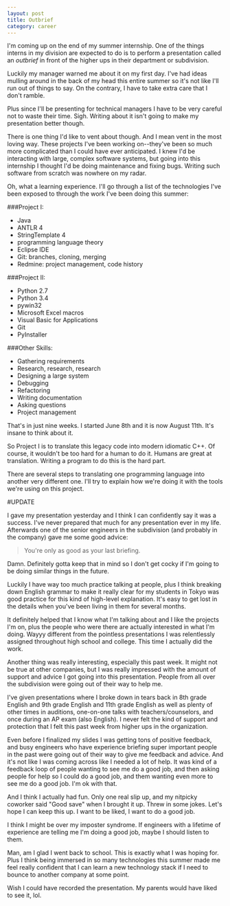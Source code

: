 ```yaml
---
layout: post
title: Outbrief
category: career
---
```


I'm coming up on the end of my summer internship. One of the things interns in my division are expected to do is to perform a presentation called an *outbrief* in front of the higher ups in their department or subdivision.

Luckily my manager warned me about it on my first day. I've had ideas mulling around in the back of my head this entire summer so it's not like I'll run out of things to say. On the contrary, I have to take extra care that I don't ramble.

Plus since I'll be presenting for technical managers I have to be very careful not to waste their time. Sigh. Writing about it isn't going to make my presentation better though.

There is one thing I'd like to vent about though. And I mean vent in the most loving way. These projects I've been working on--they've been so much more complicated than I could have ever anticipated. I knew I'd be interacting with large, complex software systems, but going into this internship I thought I'd be doing maintenance and fixing bugs. Writing such software from scratch was nowhere on my radar.

Oh, what a learning experience. I'll go through a list of the technologies I've been exposed to through the work I've been doing this summer:

###Project I:

- Java
- ANTLR 4
- StringTemplate 4
- programming language theory
- Eclipse IDE
- Git: branches, cloning, merging
- Redmine: project management, code history

###Project II:

- Python 2.7
- Python 3.4
- pywin32
- Microsoft Excel macros
- Visual Basic for Applications
- Git
- PyInstaller

###Other Skills:

- Gathering requirements
- Research, research, research
- Designing a large system
- Debugging
- Refactoring
- Writing documentation
- Asking questions
- Project management

That's in just nine weeks. I started June 8th and it is now August 11th. It's insane to think about it.

So Project I is to translate this legacy code into modern idiomatic C++. Of course, it wouldn't be too hard for a human to do it. Humans are great at translation. Writing a program to do this is the hard part.

There are several steps to translating one programming language into another very different one. I'll try to explain how we're doing it with the tools we're using on this project.


#UPDATE

I gave my presentation yesterday and I think I can confidently say it was a success. I've never prepared that much for any presentation ever in my life. Afterwards one of the senior engineers in the subdivision (and probably in the company) gave me some good advice:

>You're only as good as your last briefing.

Damn. Definitely gotta keep that in mind so I don't get cocky if I'm going to be doing similar things in the future.

Luckily I have way too much practice talking at people, plus I think breaking down English grammar to make it really clear for my students in Tokyo was good practice for this kind of high-level explanation. It's easy to get lost in the details when you've been living in them for several months.

It definitely helped that I know what I'm talking about and I like the projects I'm on, plus the people who were there are actually interested in what I'm doing. Wayyy different from the pointless presentations I was relentlessly assigned throughout high school and college. This time I actually did the work.

Another thing was really interesting, especially this past week. It might not be true at other companies, but I was really impressed with the amount of support and advice I got going into this presentation. People from all over the subdivision were going out of their way to help me.

I've given presentations where I broke down in tears back in 8th grade English and 9th grade English and 11th grade English as well as plenty of other times in auditions, one-on-one talks with teachers/counselors, and once during an AP exam (also English). I never felt the kind of support and protection that I felt this past week from higher ups in the organization. 

Even before I finalized my slides I was getting tons of positive feedback, and busy engineers who have experience briefing super important people in the past were going out of their way to give me feedback and advice. And it's not like I was coming across like I needed a lot of help. It was kind of a feedback loop of people wanting to see me do a good job, and then asking people for help so I could do a good job, and them wanting even more to see me do a good job. I'm ok with that.

And I think I actually had fun. Only one real slip up, and my nitpicky coworker said "Good save" when I brought it up. Threw in some jokes. Let's hope I can keep this up. I want to be liked, I want to do a good job.

I think I might be over my imposter syndrome. If engineers with a lifetime of experience are telling me I'm doing a good job, maybe I should listen to them.

Man, am I glad I went back to school. This is exactly what I was hoping for. Plus I think being immersed in so many technologies this summer made me feel really confident that I can learn a new technology stack if I need to bounce to another company at some point.

Wish I could have recorded the presentation. My parents would have liked to see it, lol.